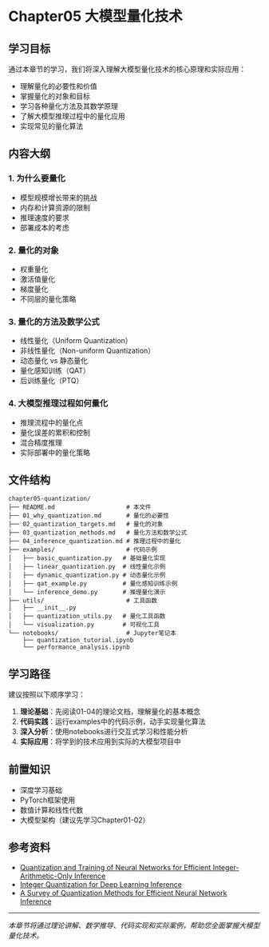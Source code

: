 # Chapter05 大模型量化技术

## 学习目标

通过本章节的学习，我们将深入理解大模型量化技术的核心原理和实际应用：

- 理解量化的必要性和价值
- 掌握量化的对象和目标
- 学习各种量化方法及其数学原理
- 了解大模型推理过程中的量化应用
- 实现常见的量化算法

## 内容大纲

### 1. 为什么要量化
- 模型规模增长带来的挑战
- 内存和计算资源的限制
- 推理速度的要求
- 部署成本的考虑

### 2. 量化的对象
- 权重量化
- 激活值量化
- 梯度量化
- 不同层的量化策略

### 3. 量化的方法及数学公式
- 线性量化（Uniform Quantization）
- 非线性量化（Non-uniform Quantization）
- 动态量化 vs 静态量化
- 量化感知训练（QAT）
- 后训练量化（PTQ）

### 4. 大模型推理过程如何量化
- 推理流程中的量化点
- 量化误差的累积和控制
- 混合精度推理
- 实际部署中的量化策略

## 文件结构

```
chapter05-quantization/
├── README.md                    # 本文件
├── 01_why_quantization.md       # 量化的必要性
├── 02_quantization_targets.md   # 量化的对象
├── 03_quantization_methods.md   # 量化方法和数学公式
├── 04_inference_quantization.md # 推理过程中的量化
├── examples/                    # 代码示例
│   ├── basic_quantization.py   # 基础量化实现
│   ├── linear_quantization.py  # 线性量化示例
│   ├── dynamic_quantization.py # 动态量化示例
│   ├── qat_example.py          # 量化感知训练示例
│   └── inference_demo.py       # 推理量化演示
├── utils/                       # 工具函数
│   ├── __init__.py
│   ├── quantization_utils.py   # 量化工具函数
│   └── visualization.py        # 可视化工具
└── notebooks/                   # Jupyter笔记本
    ├── quantization_tutorial.ipynb
    └── performance_analysis.ipynb
```

## 学习路径

建议按照以下顺序学习：

1. **理论基础**：先阅读01-04的理论文档，理解量化的基本概念
2. **代码实践**：运行examples中的代码示例，动手实现量化算法
3. **深入分析**：使用notebooks进行交互式学习和性能分析
4. **实际应用**：将学到的技术应用到实际的大模型项目中

## 前置知识

- 深度学习基础
- PyTorch框架使用
- 数值计算和线性代数
- 大模型架构（建议先学习Chapter01-02）

## 参考资料

- [Quantization and Training of Neural Networks for Efficient Integer-Arithmetic-Only Inference](https://arxiv.org/abs/1712.05877)
- [Integer Quantization for Deep Learning Inference](https://arxiv.org/abs/2004.09602)
- [A Survey of Quantization Methods for Efficient Neural Network Inference](https://arxiv.org/abs/2103.13630)

---

*本章节将通过理论讲解、数学推导、代码实现和实际案例，帮助您全面掌握大模型量化技术。*